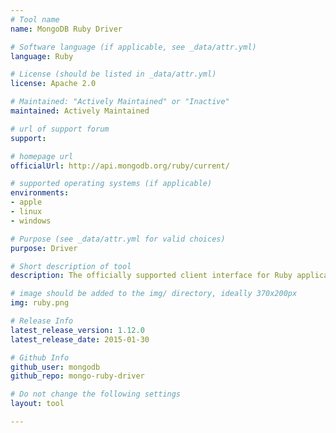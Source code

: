```yaml
---
# Tool name
name: MongoDB Ruby Driver

# Software language (if applicable, see _data/attr.yml)
language: Ruby

# License (should be listed in _data/attr.yml)
license: Apache 2.0

# Maintained: "Actively Maintained" or "Inactive"
maintained: Actively Maintained

# url of support forum
support: 

# homepage url
officialUrl: http://api.mongodb.org/ruby/current/

# supported operating systems (if applicable)
environments:
- apple
- linux
- windows

# Purpose (see _data/attr.yml for valid choices)
purpose: Driver

# Short description of tool
description: The officially supported client interface for Ruby applications.

# image should be added to the img/ directory, ideally 370x200px
img: ruby.png

# Release Info
latest_release_version: 1.12.0
latest_release_date: 2015-01-30

# Github Info
github_user: mongodb
github_repo: mongo-ruby-driver

# Do not change the following settings
layout: tool

---
```


